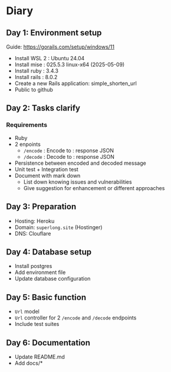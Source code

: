 # Diary
## Day 1: Environment setup
Guide: https://gorails.com/setup/windows/11
- Install WSL 2 : Ubuntu 24.04
- Install mise  : 025.5.3 linux-x64 (2025-05-09)
- Install ruby  : 3.4.3
- Install rails : 8.0.2
- Create a new Rails application: simple_shorten_url
- Public to github

## Day 2: Tasks clarify
### Requirements
- Ruby
- 2 enpoints
  - `/encode` : Encode <Original URL> to <Shortened URL> : response JSON 
  - `/decode` : Decode <Shorted URL> to <Original URL> : response JSON
- Persistence between encoded and decoded message
- Unit test + Integration test
- Document with mark down
  - List down knowing issues and vulnerabilities
  - Give suggestion for enhancement or different approaches

## Day 3: Preparation
- Hosting: Heroku
- Domain: `superlong.site` (Hostinger)
- DNS: Clouflare

## Day 4: Database setup
- Install postgres
- Add environment file
- Update database configuration

## Day 5: Basic function
- `Url` model
- `Url` controller for 2 `/encode` and `/decode` endpoints
- Include test suites

## Day 6: Documentation
- Update README.md
- Add docs/*